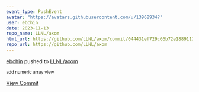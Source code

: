 ```yaml
---
event_type: PushEvent
avatar: "https://avatars.githubusercontent.com/u/13968934?"
user: ebchin
date: 2023-11-13
repo_name: LLNL/axom
html_url: https://github.com/LLNL/axom/commit/044431ef729c66b72e1889112f01ea262f19e049
repo_url: https://github.com/LLNL/axom
---
```


<a href='https://github.com/ebchin' target='_blank'>ebchin</a> pushed to <a href='https://github.com/LLNL/axom' target='_blank'>LLNL/axom</a>

<small>add numeric array view</small>

<a href='https://github.com/LLNL/axom/commit/044431ef729c66b72e1889112f01ea262f19e049' target='_blank'>View Commit</a>